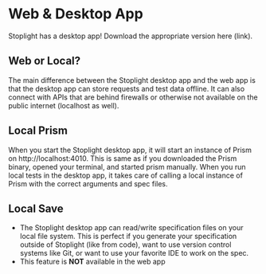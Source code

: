 # Web & Desktop App

Stoplight has a desktop app! Download the appropriate version here (link).

## Web or Local?
The main difference between the Stoplight desktop app and the web app is that the desktop app can store requests and test data offline. It can also connect with APIs that are behind firewalls or otherwise not available on the public internet (localhost as well).

## Local Prism
When you start the Stoplight desktop app, it will start an instance of Prism on http://localhost:4010. This is same as if you downloaded the Prism binary, opened your terminal, and started prism manually. When you run local tests in the desktop app, it takes care of calling a local instance of Prism with the correct arguments and spec files.

## Local Save
* The Stoplight desktop app can read/write specification files on your local file system. This is perfect if you generate your specification outside of Stoplight (like from code), want to use version control systems like Git, or want to use your favorite IDE to work on the spec. 
* This feature is **NOT** available in the web app 


